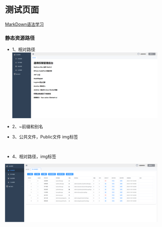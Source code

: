 # 测试页面

[MarkDown语法学习](https://markdown.com.cn/)

###  静态资源路径

- 1、相对路径
![Image from alias](/imgs/admin_mvc_1.png) 

- 2、~前缀和别名
<!-- ![Image from alias](~@res/imgs/11.png) -->

<!-- ![Image from dependency](~some-dependency/imgs/22.png) -->

- 3、公共文件，Public文件 img标签

<img :src="$withBase('/imgs/admin_mvc_1.png')"/> 

- 4、相对路径，img标签
<img src="/imgs/admin_mvc_2.png"/> 